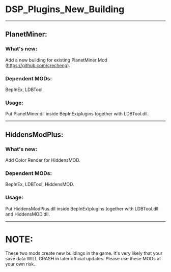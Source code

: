 # DSP_Plugins_New_Building
---
## PlanetMiner:        
### What's new:
Add a new building for existing PlanetMiner Mod (https://github.com/crecheng).
### Dependent MODs:
BepInEx, LDBTool.
### Usage:              
Put PlanetMiner.dll inside BepInEx\plugins together with LDBTool.dll.

---
## HiddensModPlus:
### What's new:     
Add Color Render for HiddensMOD.
### Dependent MODs:      
BepInEx, LDBTool, HiddensMOD.
### Usage:              
Put HiddensModPlus.dll inside BepInEx\plugins together with LDBTool.dll and HiddensMOD.dll.

---
# NOTE:
These two mods create new buildings in the game. It's very likely that
your save data WILL CRASH in later official updates. Please use these MODs at your own risk.
